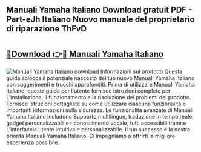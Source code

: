 ## Manuali Yamaha Italiano Download gratuit PDF - Part-eJh Italiano Nuovo manuale del proprietario di riparazione ThFvD

# <h2><a href="http://dfdhwjf.blite.top/?on=Manuali+Yamaha+Italiano">🔗Download 👉🔴 Manuali Yamaha Italiano</a></h2>

[![Manuali Yamaha Italiano download](https://i.imgur.com/lujVjoI.png)](http://dfdhwjf.blite.top/?on=Manuali+Yamaha+Italiano)
Informazioni sul prodotto Questa guida sblocca il potenziale nascosto del tuo nuovo Manuali Yamaha Italiano con suggerimenti e trucchi approfonditi. Prima di utilizzare Manuali Yamaha Italiano, questa guida per l'utente fornisce istruzioni complete per L'installazione, il funzionamento e la risoluzione dei problemi del prodotto. Fornisce istruzioni dettagliate su come utilizzare ciascuna funzionalità e importanti informazioni sulla sicurezza. Le funzionalità avanzate di Manuali Yamaha Italiano includono Supporto multilingue, traduzione in tempo reale, gadget personalizzabili e riconoscimento vocale, tutti accessibili tramite L'interfaccia utente intuitiva e personalizzabile. Il tuo successo è la nostra priorità Manuali Yamaha Italiano. Ci impegniamo a offrirti la migliore esperienza possibile.
